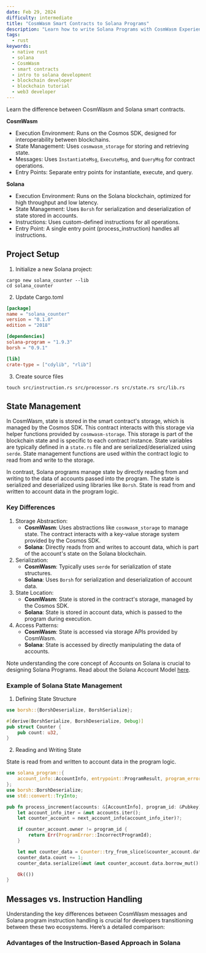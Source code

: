 ```yaml
---
date: Feb 29, 2024
difficulty: intermediate
title: "CosmWasm Smart Contracts to Solana Programs"
description: "Learn how to write Solana Programs with CosmWasm Experience"
tags:
  - rust
keywords:
  - native rust
  - solana
  - CosmWasm
  - smart contracts
  - intro to solana development
  - blockchain developer
  - blockchain tutorial
  - web3 developer
---
```


Learn the difference between CosmWasm and Solana smart contracts.

**CosmWasm**

- Execution Environment: Runs on the Cosmos SDK, designed for interoperability
  between blockchains.
- State Management: Uses `cosmwasm_storage` for storing and retrieving state.
- Messages: Uses `InstantiateMsg`, `ExecuteMsg`, and `QueryMsg` for contract
  operations.
- Entry Points: Separate entry points for instantiate, execute, and query.

**Solana**

- Execution Environment: Runs on the Solana blockchain, optimized for high
  throughput and low latency.
- State Management: Uses `Borsh` for serialization and deserialization of state
  stored in accounts.
- Instructions: Uses custom-defined instructions for all operations.
- Entry Point: A single entry point (process_instruction) handles all
  instructions.

## Project Setup

1. Initialize a new Solana project:

```shell
cargo new solana_counter --lib
cd solana_counter
```

2. Update Cargo.toml

```toml
[package]
name = "solana_counter"
version = "0.1.0"
edition = "2018"

[dependencies]
solana-program = "1.9.3"
borsh = "0.9.1"

[lib]
crate-type = ["cdylib", "rlib"]
```

3. Create source files

```shell
touch src/instruction.rs src/processor.rs src/state.rs src/lib.rs
```

## State Management

In CosmWasm, state is stored in the smart contract's storage, which is managed
by the Cosmos SDK. This contract interacts with this storage via helper
functions provided by `cosmwasm-storage`. This storage is part of the blockchain
state and is specific to each contract instance. State variables are typically
defined in a `state.rs` file and are serialized/deserialized using `serde`.
State management functions are used within the contract logic to read from and
write to the storage.

In contrast, Solana programs manage state by directly reading from and writing
to the data of accounts passed into the program. The state is serialized and
deserialized using libraries like `Borsh`. State is read from and written to
account data in the program logic.

### Key Differences

1. Storage Abstraction:
   - **CosmWasm**: Uses abstractions like `cosmwasm_storage` to manage state.
     The contract interacts with a key-value storage system provided by the
     Cosmos SDK.
   - **Solana**: Directly reads from and writes to account data, which is part
     of the account's state on the Solana blockchain.
2. Serialization:
   - **CosmWasm**: Typically uses `serde` for serialization of state structures.
   - **Solana**: Uses `Borsh` for serialization and deserialization of account
     data.
3. State Location:
   - **CosmWasm**: State is stored in the contract's storage, managed by the
     Cosmos SDK.
   - **Solana**: State is stored in account data, which is passed to the program
     during execution.
4. Access Patterns:
   - **CosmWasm**: State is accessed via storage APIs provided by CosmWasm.
   - **Solana**: State is accessed by directly manipulating the data of
     accounts.

Note understanding the core concept of Accounts on Solana is crucial to
designing Solana Programs. Read about the Solana Account Model
[here](https://solana.com/docs/core/accounts).

### Example of Solana State Management

1. Defining State Structure

```rust
use borsh::{BorshDeserialize, BorshSerialize};

#[derive(BorshSerialize, BorshDeserialize, Debug)]
pub struct Counter {
    pub count: u32,
}
```

2. Reading and Writing State

State is read from and written to account data in the program logic.

```rust
use solana_program::{
    account_info::AccountInfo, entrypoint::ProgramResult, program_error::ProgramError, pubkey::Pubkey,
};
use borsh::BorshDeserialize;
use std::convert::TryInto;

pub fn process_increment(accounts: &[AccountInfo], program_id: &Pubkey) -> ProgramResult {
    let account_info_iter = &mut accounts.iter();
    let counter_account = next_account_info(account_info_iter)?;

    if counter_account.owner != program_id {
        return Err(ProgramError::IncorrectProgramId);
    }

    let mut counter_data = Counter::try_from_slice(&counter_account.data.borrow())?;
    counter_data.count += 1;
    counter_data.serialize(&mut &mut counter_account.data.borrow_mut()[..])?;

    Ok(())
}
```

## Messages vs. Instruction Handling

Understanding the key differences between CosmWasm messages and Solana program
instruction handling is crucial for developers transitioning between these two
ecosystems. Here’s a detailed comparison:

### Advantages of the Instruction-Based Approach in Solana
